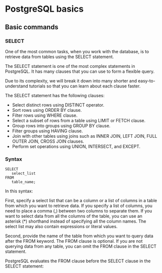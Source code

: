 # PostgreSQL basics

## Basic commands

### SELECT

One of the most common tasks, when you work with the database, is to retrieve data from tables
using the SELECT statement.

The SELECT statement is one of the most complex statements in PostgreSQL.
It has many clauses that you can use to form a flexible query.

Due to its complexity, we will break it down into many shorter and easy-to-understand tutorials so
that you can learn about each clause faster.

The SELECT statement has the following clauses:

- Select distinct rows using DISTINCT operator.
- Sort rows using ORDER BY clause.
- Filter rows using WHERE clause.
- Select a subset of rows from a table using LIMIT or FETCH clause.
- Group rows into groups using GROUP BY clause.
- Filter groups using HAVING clause.
- Join with other tables using joins such as INNER JOIN, LEFT JOIN, FULL OUTER JOIN, CROSS JOIN clauses.
- Perform set operations using UNION, INTERSECT, and EXCEPT.

### Syntax

```PostgreSQL
SELECT
   select_list
FROM
   table_name;
```

In this syntax:

First, specify a select list that can be a column or a list of columns in a table from
which you want to retrieve data. If you specify a list of columns,
you need to place a comma (,) between two columns to separate them.
If you want to select data from all the columns of the table, you can use an asterisk (\*) shorthand instead of specifying all the column names. The select list may also contain expressions or literal values.

Second, provide the name of the table from which you want to query data after the FROM keyword.
The FROM clause is optional. If you are not querying data from any table, you can omit the FROM
clause in the SELECT statement.

PostgreSQL evaluates the FROM clause before the SELECT clause in the SELECT statement:
